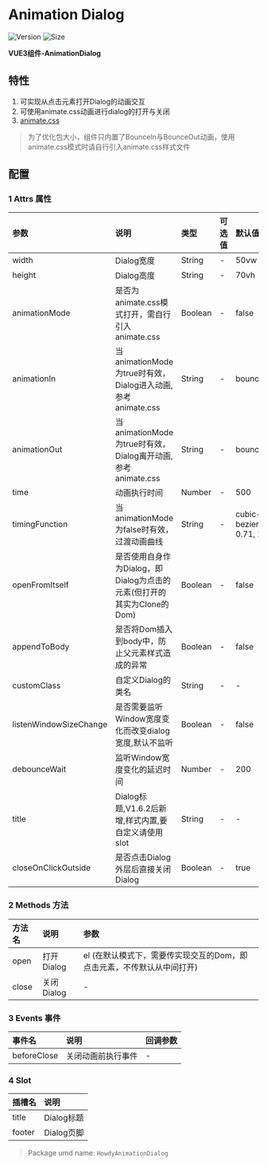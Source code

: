 # Animation Dialog

![Version](https://img.shields.io/npm/v/@howdyjs/animation-dialog)
![Size](https://img.shields.io/bundlephobia/min/@howdyjs/animation-dialog?color=%2344cc88)

**VUE3组件-AnimationDialog**

## 特性
1. 可实现从点击元素打开Dialog的动画交互
2. 可使用animate.css动画进行dialog的打开与关闭
3. [animate.css](https://daneden.github.io/animate.css/)  
> 为了优化包大小，组件只内置了BounceIn与BounceOut动画，使用animate.css模式时请自行引入animate.css样式文件

## 配置

### 1 Attrs 属性
|参数|说明|类型|可选值|默认值|
|:---|:---|:---|:---|:---|
|width|Dialog宽度|String|-|50vw|
|height|Dialog高度|String|-|70vh|
|animationMode|是否为animate.css模式打开，需自行引入animate.css|Boolean|-|false|
|animationIn|当animationMode为true时有效，Dialog进入动画,参考animate.css|String|-|bounceIn|
|animationOut|当animationMode为true时有效，Dialog离开动画,参考animate.css|String|-|bounceOut|
|time|动画执行时间|Number|-|500|
|timingFunction|当animationMode为false时有效，过渡动画曲线|String|-|cubic-bezier(0.55,-0.15, 0.71, 1.35)|
|openFromItself|是否使用自身作为Dialog，即Dialog为点击的元素(但打开的其实为Clone的Dom)|Boolean|-|false|
|appendToBody|是否将Dom插入到body中，防止父元素样式造成的异常|Boolean|-|false|
|customClass|自定义Dialog的类名|String|-|-|
|listenWindowSizeChange|是否需要监听Window宽度变化而改变dialog宽度,默认不监听|Boolean|-|false|
|debounceWait|监听Window宽度变化的延迟时间|Number|-|200|
|title|Dialog标题,V1.6.2后新增,样式内置,要自定义请使用slot|String|-|-|
|closeOnClickOutside|是否点击Dialog外层后直接关闭Dialog|Boolean|-|true|

### 2 Methods 方法
|方法名|说明|参数|
|:---|:---|:---|
|open|打开Dialog|el (在默认模式下，需要传实现交互的Dom，即点击元素，不传默认从中间打开)|
|close|关闭Dialog|-|


### 3 Events 事件
|事件名|说明|回调参数|
|:---|:---|:---|
|beforeClose|关闭动画前执行事件|-|

### 4 Slot
|插槽名|说明|
|:---|:---|
|title|Dialog标题|
|footer|Dialog页脚|

> Package umd name: `HowdyAnimationDialog`